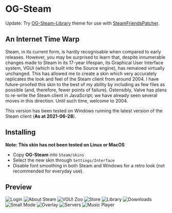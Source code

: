 # OG-Steam

Update: Try <a href="https://github.com/ungstein/OG-Steam-Library">OG-Steam-Library<a> theme for use with <a href="https://github.com/PhantomGamers/SteamFriendsPatcher">SteamFriendsPatcher<a>.

An Internet Time Warp
-

Steam, in its current form, is hardly recognisable when compared to early releases. However, you may be surprised to learn that, despite innumerable changes made to Steam in its 17-year lifespan, its Graphical User Interface system, VGUI (which is built into the Source engine), has remained virtually unchanged. This has allowed me to create a skin which very accurately replicates the look and feel of the Steam client from around 2004. I have future-proofed this skin to the best of my ability by including as few files as possible (and, therefore, fewer points of failure). Ostensibly, Valve has plans to re-write the Steam client in JavaScript; we have already seen several moves in this direction. Until such time, welcome to 2004.

This version has been tested on Windows running the latest version of the Steam client (**As at 2021-06-28**).

Installing
-

**Note: This skin has not been tested on Linux or MacOS**

* Copy **OG-Steam** into `Steam/skins`
* Select the new skin through `Settings/Interface`
* Disable font smoothing in both Steam and Windows for a retro look (not recommended for everyday use).

Preview
-

![Login](https://i.imgur.com/FdG0g2M.png)
![About Steam](https://i.imgur.com/GMRbUbi.png)
![VGUI Zoo](https://i.imgur.com/deMlNiK.png)
![Store](https://i.imgur.com/Ig8gndB.png)
![Library](https://i.imgur.com/aV7H2TF.png)
![Downloads](https://i.imgur.com/8YrQZhj.png)
![Small Mode](https://i.imgur.com/HSO8YJb.png)
![Overlay](https://i.imgur.com/FxAv87f.png)
![Servers](https://i.imgur.com/CFMBKd7.png)
![Music Player](https://i.imgur.com/nBrVwqL.png)
